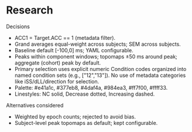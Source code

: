 # Research

Decisions
- ACC1 = Target.ACC == 1 (metadata filter).
- Grand averages equal-weight across subjects; SEM across subjects.
- Baseline default [-100,0] ms; YAML configurable.
- Peaks within component windows; topomaps ±50 ms around peak; aggregate (cohort) peak by default.
- Primary selection uses explicit numeric Condition codes organized into named condition sets (e.g., ["12","13"]). No use of metadata categories like iSS/dLL/direction for selection.
- Palette: #e41a1c, #377eb8, #4daf4a, #984ea3, #ff7f00, #ffff33.
- Linestyles: NC solid, Decrease dotted, Increasing dashed.

Alternatives considered
- Weighted by epoch counts; rejected to avoid bias.
- Subject-level peak topomaps as default; kept configurable.
